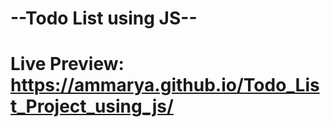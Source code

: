 # --Todo List using JS--
  
# Live Preview: https://ammarya.github.io/Todo_List_Project_using_js/
 
